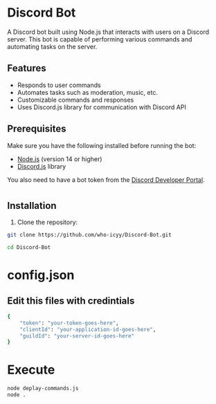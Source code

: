 # Discord Bot


A Discord bot built using Node.js that interacts with users on a Discord server. This bot is capable of performing various commands and automating tasks on the server.

## Features

- Responds to user commands
- Automates tasks such as moderation, music, etc.
- Customizable commands and responses
- Uses Discord.js library for communication with Discord API

## Prerequisites

Make sure you have the following installed before running the bot:

- [Node.js](https://nodejs.org/) (version 14 or higher)
- [Discord.js](https://discord.js.org/) library

You also need to have a bot token from the [Discord Developer Portal](https://discord.com/developers/applications).

#

## Installation

1. Clone the repository:

```bash
git clone https://github.com/who-icyy/Discord-Bot.git
```

```bash
cd Discord-Bot

```

# config.json

## Edit this files with credintials
```bash
{
	"token": "your-token-goes-here",
	"clientId": "your-application-id-goes-here",
	"guildId": "your-server-id-goes-here"
}
```

# Execute

```bash
node deplay-commands.js
node .
```
